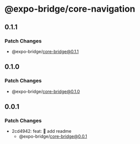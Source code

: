 # @expo-bridge/core-navigation

## 0.1.1

### Patch Changes

- @expo-bridge/core-bridge@0.1.1

## 0.1.0

### Patch Changes

- @expo-bridge/core-bridge@0.1.0

## 0.0.1

### Patch Changes

- 2cd4942: feat: 🎸 add readme
  - @expo-bridge/core-bridge@0.0.1
